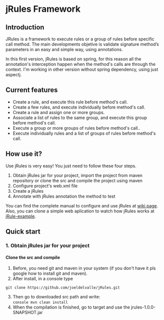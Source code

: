# jRules Framework

## Introduction
JRules is a framework to execute rules or a group of rules before specific call method. The main developments objetive is validate signature method’s parameters in an easy and simple way, using annotations.

In this first version, jRules is based on spring, for this reason all the annotation's interception happen when the method's calls are through the context. I'm working in other version without spring dependency, using just aspectj.

## Current features
* Create a rule, and execute this rule before method's call.
* Create a few rules, and execute individually before method's call.
* Create a rule and assign one or more groups.
* Associate a list of rules to the same group, and execute this group before method's call.
* Execute a group or more groups of rules before  method's call..
* Execute individually rules and a list of groups of rules before method's call.

## How use it?
Use jRules is very easy!  You just need to follow these four steps.

1. Obtain jRules jar for your project, import the project from maven repository or clone the src and compile the project using maven
2. Configure project's web.xml file
3. Create a jRules
4. Annotate with jRules annotation the method to test

You can find the complete manual to configure and use jRules at [wiki page](https://github.com/joeldelvalle/jRules/wiki). Also, you can clone a simple web aplication to watch how jRules works at [jRule-example](https://github.com/joeldelvalle/jRules-example.git).

## Quick start

### 1. Obtain jRules jar for your project

#### Clone the src and compile
1. Before, you need git and maven in your system (if you don't have it pls google how to install git and maven).  
2. After install, in a console type
```console
git clone https://github.com/joeldelvalle/jRules.git
```
3. Then go to downloaded src path and write:  
```console mvn clean install ```
4. When the compilation is finished, go to target and use the jrules-1.0.0-SNAPSHOT.jar


